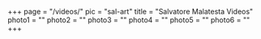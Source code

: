 +++
page = "/videos/"
pic = "sal-art"
title = "Salvatore Malatesta Videos"
photo1 = ""
photo2 = ""
photo3 = ""
photo4 = ""
photo5 = ""
photo6 = ""
+++
